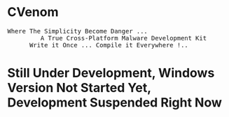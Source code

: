 # CVenom
<pre>
Where The Simplicity Become Danger ...
         A True Cross-Platform Malware Development Kit
      Write it Once ... Compile it Everywhere !..
</pre>
<h1>Still Under Development, Windows Version Not Started Yet, Development Suspended Right Now</h1>
